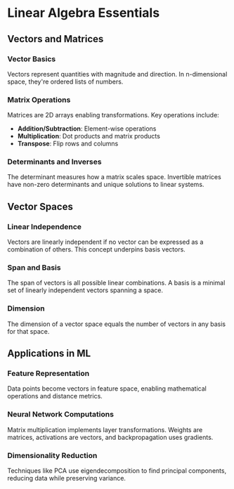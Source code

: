 # Linear Algebra Essentials

## Vectors and Matrices

### Vector Basics
Vectors represent quantities with magnitude and direction. In n-dimensional space, they're ordered lists of numbers.

### Matrix Operations
Matrices are 2D arrays enabling transformations. Key operations include:
- **Addition/Subtraction**: Element-wise operations
- **Multiplication**: Dot products and matrix products
- **Transpose**: Flip rows and columns

### Determinants and Inverses
The determinant measures how a matrix scales space. Invertible matrices have non-zero determinants and unique solutions to linear systems.

## Vector Spaces

### Linear Independence
Vectors are linearly independent if no vector can be expressed as a combination of others. This concept underpins basis vectors.

### Span and Basis
The span of vectors is all possible linear combinations. A basis is a minimal set of linearly independent vectors spanning a space.

### Dimension
The dimension of a vector space equals the number of vectors in any basis for that space.

## Applications in ML

### Feature Representation
Data points become vectors in feature space, enabling mathematical operations and distance metrics.

### Neural Network Computations
Matrix multiplication implements layer transformations. Weights are matrices, activations are vectors, and backpropagation uses gradients.

### Dimensionality Reduction
Techniques like PCA use eigendecomposition to find principal components, reducing data while preserving variance.
